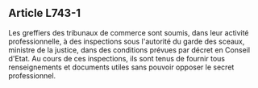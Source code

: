 Article L743-1
----
Les greffiers des tribunaux de commerce sont soumis, dans leur activité
professionnelle, à des inspections sous l'autorité du garde des sceaux, ministre
de la justice, dans des conditions prévues par décret en Conseil d'Etat. Au
cours de ces inspections, ils sont tenus de fournir tous renseignements et
documents utiles sans pouvoir opposer le secret professionnel.
